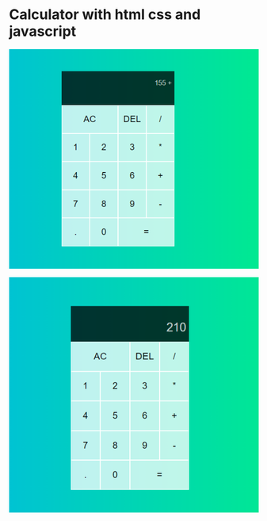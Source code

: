 # Calculator with html css and javascript

![alt text](https://github.com/kemaloncell/Calculator/blob/main/img/Screenshot_1.png)


![alt text](https://github.com/kemaloncell/Calculator/blob/main/img/Screenshot_2.png)
